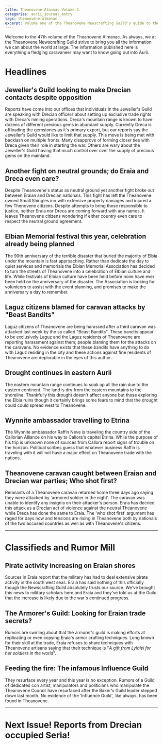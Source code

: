 ```yaml
---
title: Theanovene Almanac Volume 1
categories: aurii_journal_entry
tags: theanovene-almanac
excerpt: Volume one of the Theanovene Newscrafting Guild's guide to the world at large. (IC Article)
---
```


Welcome to the 47th volume of the Theanovene Almanac. As always, we at the Theanovene Newscrafting Guild strive to bring you all the information we can about the world at large. The information published here is everything a fledging caravaneer may want to know going out into Aurii. 

# Headlines

## Jeweller's Guild looking to make Drecian contacts despite opposition

Reports have come into our offices that individuals in the Jeweller's Guild are speaking with Drecian officers about setting up exclusive trade rights with Dreca's mining operations. Dreca's mountain range is known to have dozens of different precious gems in abundant supply. Currently Dreca is offloading the gemstones as it's primary export, but our reports say the Jeweller's Guild would like to limit that supply. This move is being met with backlash on multiple fronts. Many disapprove of forming closer ties with Dreca given their role in starting the war. Others are wary about the Jeweller's Guild having that much control over over the supply of precious gems on the mainland.

## Another fight on neutral grounds; do Eraia and Dreca even care?

Despite Theanovene's status as neutral ground yet another fight broke out between Eraian and Drecian nationals. This fight has left the Theanovene owned Small Shingles inn with extensive property damages and injured a few Thenovene citizens. Despite attempts to bring those responsible to justice, neither Eraia nor Dreca are coming forward with any names. It leaves Theanovene citizens wondering if either country even care to respect the neutral ground agreement.

## Elbian Memorial festival this year, celebration already being planned

The 90th anniversary of the terrible disaster that buried the majority of Elbia under the mountain is fast approaching. Rather than dedicate the day to quiet services and memorials the Elbian Memorial Association has decided to turn the streets of Theanovene into a celebration of Elbian culture and life. While festivals of Elbian culture have been held before none have ever been held on the anniversary of the disaster. The Association is looking for volunteers to assist with the event planning, and promises to make the anniversary a day to remember.  

## Laguz citizens blamed for caravan attacks by "Beast Bandits"

Laguz citizens of Theanovene are being harassed after a third caravan was attacked last week by the so called "Beast Bandits". These bandits appear to be exclusively Laguz and the Laguz residents of Theanovene are reporting harassment against them; people blaming them for the attacks on the caravans. No evidence exists that these bandits have anything to do with Laguz residing in the city and these actions against fine residents of Theanovene are deplorable in the eyes of this author.

## Drought continues in eastern Aurii

The eastern mountain range continues to soak up all the rain due to the eastern continent. The land is dry from the eastern mountains to the shoreline. Thankfully this drought doesn't affect anyone but those exploring the Elbia ruins though it certainly brings some fears to mind that the drought could could spread west to Theanovene.

## Wynnite ambassador travelling to Etrina

The Wynnite ambassador Raffin Neve is traveling the country side of the Callorian Alliance on his way to Callora's capital Etrina. While the purpose of his trip is unknown none of sources from Callora report signs of trouble on the horizon. Political scribes guess that whatever business Raffin is traveling with it will not have a major effect on Theanovene trade with the nations. 

## Theanovene caravan caught between Eraian and Drecian war parties; Who shot first?

Remnants of a Theanovene caravan returned home three days ago saying they were attacked by 'armored soldier in the night'. The caravan was unable to identify any insignia on their attacker's person. Eraia has decried this attack as a Drecian act of violence against the neutral Theanovene while Dreca has done the same to Eraia. The 'who shot first' argument has raged for days now and tensions are rising in Theanovene both by nationals of the two accused countries as well as with Theanovene's citizens.

---

# Classifieds and Rumor Mill

## Pirate activity increasing on Eraian shores

Sources in Eraia report that the military has had to deal extensive pirate activity in the south west seas. Eraia has said nothing of this officially though the Newscrafting Guild absolutely trusts our source. We've brought this news to military scholars here and Eraia and they've told us at the Guild that the increase is likely due to the war's continued progress. 

## The Armorer's Guild: Looking for Eraian trade secrets?

Rumors are swirling about that the armorer's guild is making efforts at replicating or even copying Eraia's armor crafting techniques. Long known for their skill at the trade, Eraia refuses to share techniques with Theanovene artisans saying that their technique is "*A gift from Lylalel for her soldiers in the world*".

## Feeding the fire: The infamous Influence Guild

They resurface every year and this year is no exception. Rumors of a Guild of dedicated con artist, manipulators and politicians who manipulate the Theanovene Council have resurfaced after the Baker's Guild leader stepped down last month. No evidence of the 'Influence Guild', like always, has been found in Theanovene. 

---

# Next Issue! Reports from Drecian occupied Seria!

